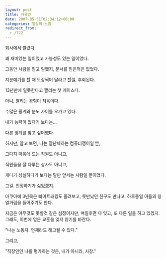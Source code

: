 ```yaml
---
layout: post
title: 자유인
date: 2007-05-31T02:34:12+00:00
categories: 일상의-느낌
redirect_from:
  - /722
---
```


회사에서 짤렸다.

꽤 재미있는 일이었고 가능성도 있는 일이었다.

그동안 사람을 믿고 일했지, 문서를 믿은적은 없었다.

지분얘기를 할 때 도장찍어 달라고 할껄, 후회된다.

13년만에 일못한다고 짤리는 첫 케이스다.

아니, 짤리는 경험이 처음이다.

수많은 핑계와 분노 사이를 오가고 있다.

내가 능력이 없다기 보다는...

다른 핑계를 찾고 싶어했다.

하지만, 알고 보면, 나는 잘난체하는 컴퓨터쟁이일 뿐,

그다지 마음에 드는 직원도 아니고,

직원들을 잘 다루는 상사도 아니고,

게다가 성실하다기 보다는 말만 앞서는 사람일 뿐이었다.

그걸. 인정하기가 싫었겠지.

아쿠아에 3년묵은 빠이트래킹도 올려보고, 못만났던 친구도 만나고, 하루종일 아들의 칭얼거림을 들어주기도 한다.

지금은 아무것도 못할것 같은 심정이지만, 며칠후면 다 잊고, 또 다른 일을 하고 있겠지. 그래도, 이번에 얻은 교훈을 잊지 않기를 바란다.

"나는 노동자. 언제라도 해고될 수 있다."

그리고,

"직장인인 나를 평가하는 것은, 내가 아니라, 사장."
